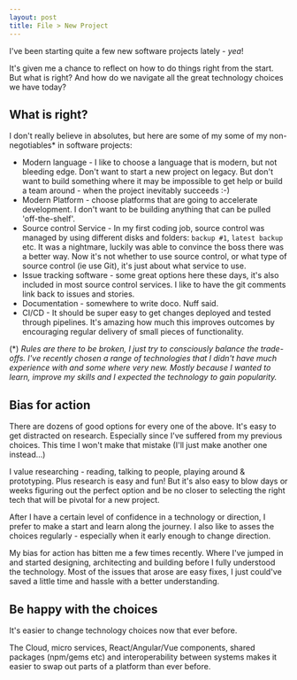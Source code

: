 ```yaml
---
layout: post
title: File > New Project
---
```


I've been starting quite a few new software projects lately - *yea*! 

It's given me a chance to reflect on how to do things right from the start. But what is right? And how do we navigate all the great technology choices we have today?

## What is right?

I don't really believe in absolutes, but here are some of my some of my non-negotiables* in software projects:

- Modern language - I like to choose a language that is modern, but not bleeding edge. Don't want to start a new project on legacy. But don't want to build something where it may be impossible to get help or build a team around - when the project inevitably succeeds :-) 
- Modern Platform - choose platforms that are going to accelerate development. I don't want to be building anything that can be pulled 'off-the-shelf'.
- Source control Service - In my first coding job, source control was managed by using different disks and folders: `backup #1`, `latest backup` etc. It was a nightmare, luckily was able to convince the boss there was a better way. Now it's not whether to use source control, or what type of source control (ie use Git), it's just about what service to use.
- Issue tracking software - some great options here these days, it's also included in most source control services. I like to have the git comments link back to issues and stories.
- Documentation - somewhere to write doco. Nuff said.
- CI/CD - It should be super easy to get changes deployed and tested through pipelines. It's amazing how much this improves outcomes by encouraging regular delivery of small pieces of functionality. 

(*) *Rules are there to be broken, I just try to consciously balance the trade-offs. I've recently chosen a range of technologies that I didn't have much experience with and some where very new. Mostly because I wanted to learn, improve my skills and I expected the technology to gain popularity.*

## Bias for action

There are dozens of good options for every one of the above. It's easy to get distracted on research. Especially since I've suffered from my previous choices. This time I won't make that mistake (I'll just make another one instead...)

I value researching - reading, talking to people, playing around & prototyping. Plus research is easy and fun! But it's also easy to blow days or weeks figuring out the perfect option and be no closer to selecting the right tech that will be pivotal for a new project. 

After I have a certain level of confidence in a technology or direction, I prefer to make a start and learn along the journey. I also like to asses the choices regularly - especially when it early enough to change direction.

My bias for action has bitten me a few times recently. Where I've jumped in and started designing, architecting and building before I fully understood the technology. Most of the issues that arose are easy fixes, I just could've saved a little time and hassle with a better understanding.

## Be happy with the choices

It's easier to change technology choices now that ever before. 

The Cloud, micro services, React/Angular/Vue components, shared packages (npm/gems etc) and interoperability between systems makes it easier to swap out parts of a platform than ever before. 


